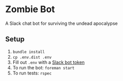 # Zombie Bot
A Slack chat bot for surviving the undead apocalypse

## Setup

1. `bundle install`
1. `cp .env.dist .env`
1. Fill out `.env` with a [Slack bot token](https://my.slack.com/services/new/bot)
1. To run the bot: `foreman start`
1. To run tests: `rspec`

